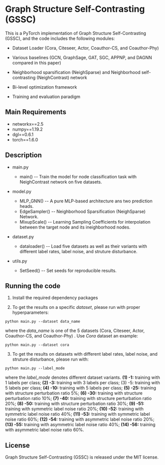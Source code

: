 # Graph Structure Self-Contrasting (GSSC)


This is a PyTorch implementation of Graph Structure Self-Contrasting (GSSC), and the code includes the following modules:

* Dataset Loader (Cora, Citeseer, Actor, Coauthor-CS, and Coauthor-Phy)

* Various baselines (GCN, GraphSage, GAT, SGC, APPNP, and DAGNN compared in this paper)

* Neighborhood sparsification (NeighSparse) and Neighborhood self-contrasting (NeighContrast) network

* Bi-level optimization framework

* Training and evaluation paradigm 

  

## Main Requirements

* networkx==2.5
* numpy==1.19.2
* dgl==0.6.1
* torch==1.6.0



## Description

* main.py  
  * main() -- Train the model for node classification task with NeighContrast network on five datasets.
* model.py  
  * MLP_GNN() -- A pure MLP-based architecture ans two prediction heads.
  * EdgeSampler() -- Neighborhood Sparsification (NeighSparse) Network.
  * MixupScale() -- Learning Sampling Coefficients for interpolation between the target node and its ineighborhood nodes.
* dataset.py  

  * dataloader() -- Load five datasets as well as their variants with different label rates, label noise, and struture disturbance.
* utils.py  
  * SetSeed() -- Set seeds for reproducible results.



## Running the code

1. Install the required dependency packages

3. To get the results on a specific *dataset*, please run with proper hyperparameters:

  ```
python main.py --dataset data_name
  ```

where the *data_name* is one of the 5 datasets (Cora, Citeseer, Actor, Coauthor-CS, and Coauthor-Phy) . Use  *Cora* dataset an example: 

```
python main.py --dataset cora
```

3. To get the results on datasets with different label rates, label noise, and struture disturbance, please run with:

  ```
python main.py --label_mode
  ```

where the *label_mode* denotes different dataset variants. **(1) -1:** training with 1 labels per class; **(2) -3:** training with 3 labels per class; (3) -5: training with 5 labels per class; **(4) -10:** training with 5 labels per class; **(5) -25:** training with structure perturbation ratio 5%; **(6) -30:** training with structure perturbation ratio 10%; **(7) -40:** training with structure perturbation ratio 20%; **(8) -50:** training with structure perturbation ratio 30%; **(9) -51:** training with symmetric label noise ratio 20%; **(10) -52:** training with symmetric label noise ratio 40%; **(11) -53:** training with symmetric label noise ratio 60%; **(12) -54:** training with asymmetric label noise ratio 20%; **(13) -55:** training with asymmetric label noise ratio 40%; **(14) -56:** training with asymmetric label noise ratio 60%.



## License

Graph Structure Self-Contrasting (GSSC) is released under the MIT license.